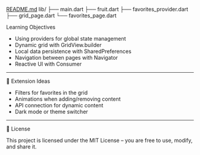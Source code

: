 [README.md](https://github.com/user-attachments/files/23053739/README.md)
lib/
├── main.dart
├── fruit.dart
├── favorites_provider.dart
├── grid_page.dart
└── favorites_page.dart



Learning Objectives

- Using providers for global state management
- Dynamic grid with GridView.builder
- Local data persistence with SharedPreferences
- Navigation between pages with Navigator
- Reactive UI with Consumer

---

🔮 Extension Ideas

- Filters for favorites in the grid
- Animations when adding/removing content
- API connection for dynamic content
- Dark mode or theme switcher

---

📄 License

This project is licensed under the MIT License – you are free to use, modify, and share it.


